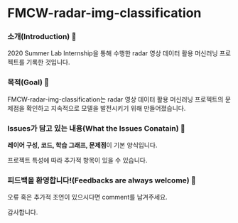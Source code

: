 # FMCW-radar-img-classification

### **소개(Introduction)** 🌳

2020 Summer Lab Internship을 통해 수행한 radar 영상 데이터 활용 머신러닝 프로젝트를 기록한 것입니다.

### **목적(Goal)** 🧐

FMCW-radar-img-classification는 radar 영상 데이터 활용 머신러닝 프로젝트의 문제점을 확인하고 지속적으로 모델을 발전시키기 위해 만들어졌습니다.

### **Issues가 담고 있는 내용(What the Issues Conatain)** 📝

**레이어 구성, 코드, 학습 그래프, 문제점**이 기본 양식입니다.

프로젝트 특성에 따라 추가적 항목이 있을 수 있습니다.

### **피드백을 환영합니다!(Feedbacks are always welcome)** 🌿

오류 혹은 추가적 조언이 있으시다면 comment를 남겨주세요.

감사합니다.
